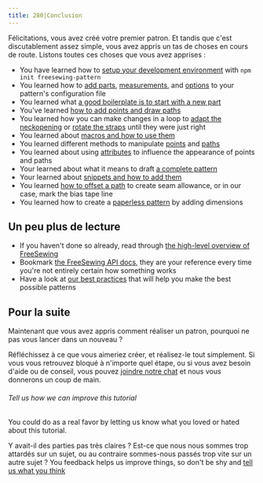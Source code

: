```yaml
---
title: 280|Conclusion
---
```


Félicitations, vous avez créé votre premier patron. Et tandis que c'est discutablement assez simple, vous avez appris un tas de choses en cours de route. Listons toutes ces choses que vous avez apprises :

 - You have learned how to [setup your development environment](/tutorials/pattern-design/create-freesewing-pattern) with `npm init freesewing-pattern`
 - You learned how to [add parts](/tutorials/pattern-design/your-first-part), [measurements](/tutorials/pattern-design/adding-measurements), and [options](/tutorials/pattern-design/adding-options) to your pattern's configuration file
 - You learned what [a good boilerplate is to start with a new part](/tutorials/pattern-design/part-structure)
 - You've learned [how to add points and draw paths](/tutorials/pattern-design/constructing-the-neck-opening)
 - You learned how you can make changes in a loop to [adapt the neckopening](/tutorials/pattern-design/fitting-the-neck-opening) or [rotate the straps](/tutorials/pattern-design/avoiding-overlap) until they were just right
 - You learned about [macros and how to use them](/tutorials/pattern-design/creating-the-closure)
 - You learned different methods to manipulate [points](/reference/api/point/) and [paths](/reference/api/path/)
 - You learned about using [attributes](/reference/api/attributes/) to influence the appearance of points and paths
 - Your learned about what it means to draft [a complete pattern](/tutorials/pattern-design/completing-your-pattern)
 - Your learned about [snippets and how to add them](/tutorials/pattern-design/completing-your-pattern#adding-snippets)
 - You learned [how to offset a path](/tutorials/pattern-design/completing-your-pattern#seam-allowance) to create seam allowance, or in our case, mark the bias tape line
 - You learned how to create a [paperless pattern](/tutorials/pattern-design/paperless-bib) by adding dimensions

## Un peu plus de lecture

 - If you haven't done so already, read through [the high-level overview of FreeSewing](/guides/overview/)
 - Bookmark [the FreeSewing API docs](/reference/api/), they are your reference every time you're not entirely certain how something works
 - Have a look at [our best practices](/guides/best-practices/) that will help you make the best possible patterns

## Pour la suite

Maintenant que vous avez appris comment réaliser un patron, pourquoi ne pas vous lancer dans un nouveau ?

Réfléchissez à ce que vous aimeriez créer, et réalisez-le tout simplement. Si vous vous retrouvez bloqué à n'importe quel étape, ou si vous avez besoin d'aide ou de conseil, vous pouvez [joindre notre chat](https://gitter.im/freesewing/freesewing) et nous vous donnerons un coup de main.

<Note>

###### Tell us how we can improve this tutorial

You could do as a real favor by letting us know what you loved or hated about this tutorial.

Y avait-il des parties pas très claires ? Est-ce que nous nous sommes trop attardés sur un sujet, ou au contraire sommes-nous passés trop vite sur un autre sujet ?
You feedback helps us improve things, so don't be shy and [tell us what you think](https://gitter.im/freesewing/freesewing)

</Note>

